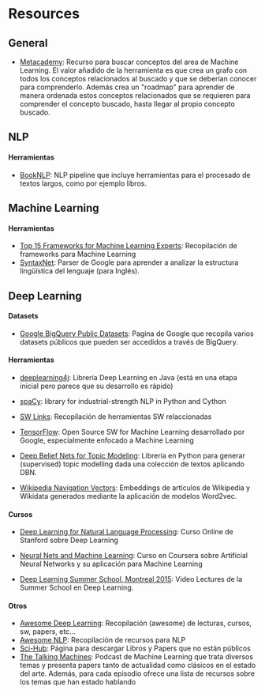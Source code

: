 # Resources

## General
- [Metacademy](https://metacademy.org/): Recurso para buscar conceptos del area de Machine Learning. El valor añadido de la herramienta es que crea un grafo con todos los conceptos relacionados al buscado y que se deberían conocer para comprenderlo. Además crea un "roadmap" para aprender de manera ordenada estos conceptos relacionados que se requieren para comprender el concepto buscado, hasta llegar al propio concepto buscado.

## NLP

#### Herramientas

- [BookNLP](https://github.com/dbamman/book-nlp): NLP pipeline que incluye herramientas para el procesado de textos largos, como por ejemplo libros.

## Machine Learning

#### Herramientas

- [Top 15 Frameworks for Machine Learning Experts](http://www.kdnuggets.com/2016/04/top-15-frameworks-machine-learning-experts.html): Recopilación de frameworks para Machine Learning
- [SyntaxNet](http://googleresearch.blogspot.com.es/2016/05/announcing-syntaxnet-worlds-most.html):  Parser de Google para aprender a analizar la estructura lingüística del lenguaje (para Inglés).

## Deep Learning

#### Datasets
- [Google BigQuery Public Datasets](https://cloud.google.com/bigquery/public-data/): Pagina de Google que recopila varios datasets públicos que pueden ser accedidos a través de BigQuery.

#### Herramientas
- [deeplearning4j](http://deeplearning4j.org/): Libreria Deep Learning en Java (está en una etapa inicial pero parece que su desarrollo es rápido)

- [spaCy](http://spacy.io/):  library for industrial-strength NLP in Python and Cython

- [SW Links](http://deeplearning.net/software_links/): Recopilación de herramientas SW relaccionadas

- [TensorFlow](http://tensorflow.org/): Open Source SW for Machine Learning desarrollado por Google, especialmente enfocado a Machine Learning
- [Deep Belief Nets for Topic Modeling](https://github.com/larsmaaloee/deep-belief-nets-for-topic-modeling): Libreria en Python para generar (supervised) topic modelling dada una colección de textos aplicando DBN.
- [Wikipedia Navigation Vectors](https://figshare.com/articles/Wikipedia_Vectors/3146878): Embeddings de artículos de Wikipedia y Wikidata generados mediante la aplicación de modelos Word2vec.

#### Cursos

- [Deep Learning for Natural Language Processing](http://cs224d.stanford.edu/syllabus.html): Curso Online de Stanford sobre Deep Learning

- [Neural Nets and Machine Learning](https://www.coursera.org/course/neuralnets): Curso en Coursera sobre Artificial Neural Networks y su aplicación para Machine Learning
- [Deep Learning Summer School, Montreal 2015](http://videolectures.net/deeplearning2015_montreal/): Video Lectures de la Summer School en Deep Learning.
 

#### Otros
- [Awesome Deep Learning](https://github.com/ChristosChristofidis/awesome-deep-learning): Recopilación (awesome) de lecturas, cursos, sw, papers, etc...
- [Awesome NLP](https://github.com/keonkim/awesome-nlp): Recopilación de recursos para NLP
- [Sci-Hub](http://sci-hub.io/): Página para descargar Libros y Papers que no están públicos
- [The Talking Machines](http://www.thetalkingmachines.com/): Podcast de Machine Learning que trata diversos temas y presenta papers tanto de actualidad como clásicos en el estado del arte. Además, para cada episodio ofrece una lista de recursos sobre los temas que han estado hablando

